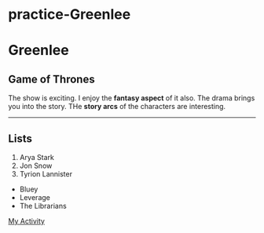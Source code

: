 # practice-Greenlee

# Greenlee

## Game of Thrones

The show is exciting. I enjoy the **fantasy aspect** of it also. The drama brings you into the story. THe **story arcs** of the characters are interesting.

***

## Lists

1. Arya Stark
2. Jon Snow
3. Tyrion Lannister

* Bluey
* Leverage
* The Librarians

[My Activity](MyActivity.md)
